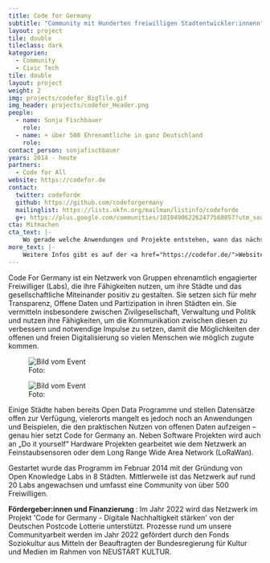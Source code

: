 ```yaml
---
title: Code for Germany
subtitle: "Community mit Hunderten freiwilligen Stadtentwickler:innenn"
layout: project
tile: double
tileclass: dark
kategorien:
  - Community
  - Civic Tech
tile: double
layout: project
weight: 2
img: projects/codefor_BigTile.gif
img_header: projects/codefor_Header.png
people:
  - name: Sonja Fischbauer  
    role: 
  - name: + über 500 Ehrenamtliche in ganz Deutschland
    role:
contact_person: sonjafischbauer
years: 2014 - heute
partners:
  - Code for All
website: https://codefor.de
contact:
  twitter: codeforde
  github: https://github.com/codeforgermany
  mailinglist: https://lists.okfn.org/mailman/listinfo/codeforde
  g+: https://plus.google.com/communities/101049062262477568057?utm_source=chrome_ntp_icon&utm_medium=chrome_app&utm_campaign=chrome
cta: Mitmachen
cta_text: |-
    Wo gerade welche Anwendungen und Projekte entstehen, wann das nächste Treffen stattfindet und wie man mitmachen kann, erfährst Du durch einen Klick auf die jeweilige Stadt auf unserer <a href="https://codefor.de/">Deutschlandkarte</a>.
more_text: |-
    Weitere Infos gibt es auf der <a href="https://codefor.de/">Website</a> von Code for Germany.
---
```


Code For Germany ist ein Netzwerk von Gruppen ehrenamtlich engagierter Freiwilliger (Labs), die ihre Fähigkeiten nutzen, um ihre Städte und das gesellschaftliche Miteinander positiv zu gestalten. Sie setzen sich für mehr Transparenz, Offene Daten und Partizipation in ihren Städten ein. Sie vermitteln insbesondere zwischen Zivilgesellschaft, Verwaltung und Politik und nutzen ihre Fähigkeiten, um die Kommunikation zwischen diesen zu verbessern und notwendige Impulse zu setzen, damit die Möglichkeiten der offenen und freien Digitalisierung so vielen Menschen wie möglich zugute kommen.

<div class="two-img offset-lg-2">
  <figure class="license">
        <img alt="Bild vom Event" src="/files/projects/codefor_img_1.jpg">
        <figcaption>Foto:</figcaption>
    </figure>
    <figure class="license">
        <img alt="Bild vom Event" src="/files/projects/codefor_img_2.jpg">
        <figcaption>Foto: </figcaption>
    </figure>
</div>

Einige Städte haben bereits Open Data Programme und stellen Datensätze offen zur Verfügung, vielerorts mangelt es jedoch noch an Anwendungen und Beispielen, die den praktischen Nutzen von offenen Daten aufzeigen – genau hier setzt Code for Germany an. Neben Software Projekten wird auch an „Do it yourself“ Hardware Projekten gearbeitet wie dem Netzwerk an Feinstaubsensoren oder dem Long Range Wide Area Network (LoRaWan).

Gestartet wurde das Programm im Februar 2014 mit der Gründung von Open Knowledge Labs in 8 Städten. Mittlerweile ist das Netzwerk auf rund 20 Labs angewachsen und umfasst eine Community von über 500 Freiwilligen. 

<b> Fördergeber:innen und Finanzierung </b>: 
Im Jahr 2022 wird das Netzwerk im Projekt 'Code for Germany - Digitale Nachhaltigkeit stärken' von der Deutschen Postcode Lotterie unterstützt. 
Prozesse rund um unsere Communityarbeit werden im Jahr 2022 gefördert durch den Fonds Soziokultur aus Mitteln der Beauftragten der Bundesregierung für Kultur und Medien im Rahmen von NEUSTART KULTUR.

